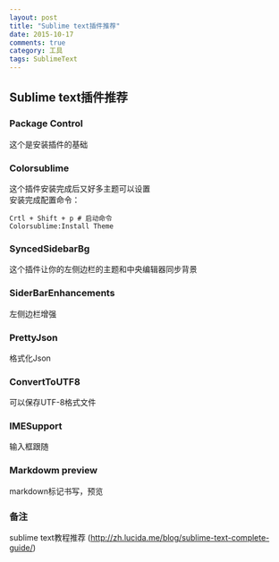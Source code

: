 ```yaml
---
layout: post
title: "Sublime text插件推荐"
date: 2015-10-17
comments: true
category: 工具
tags: SublimeText
---
```


## Sublime text插件推荐

### Package Control
这个是安装插件的基础

### Colorsublime
这个插件安装完成后又好多主题可以设置  
安装完成配置命令：

    Crtl + Shift + p # 启动命令
    Colorsublime:Install Theme

### SyncedSidebarBg
这个插件让你的左侧边栏的主题和中央编辑器同步背景

### SiderBarEnhancements
左侧边栏增强

### PrettyJson
格式化Json

### ConvertToUTF8
可以保存UTF-8格式文件

### IMESupport
输入框跟随

### Markdowm preview
markdown标记书写，预览

### 备注
sublime text教程推荐 (http://zh.lucida.me/blog/sublime-text-complete-guide/)